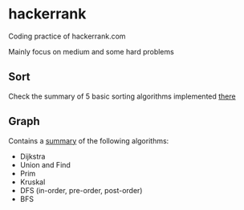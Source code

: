 # hackerrank
Coding practice of hackerrank.com

Mainly focus on medium and some hard problems

## Sort
Check the summary of 5 basic sorting algorithms implemented [there](Sort/sort.py)

## Graph
Contains a [summary](Graph/README.md) of the following algorithms:
* Dijkstra
* Union and Find
* Prim
* Kruskal
* DFS (in-order, pre-order, post-order)
* BFS